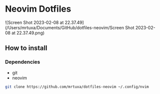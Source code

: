 # Neovim Dotfiles

![Screen Shot 2023-02-08 at 22.37.49](/Users/mrtuxa/Documents/GitHub/dotfiles-neovim/Screen Shot 2023-02-08 at 22.37.49.png)

## How to install

### Dependencies

- git
- neovim

```bash
git clone https://github.com/mrtuxa/dotfiles-neovim ~/.config/nvim
```

